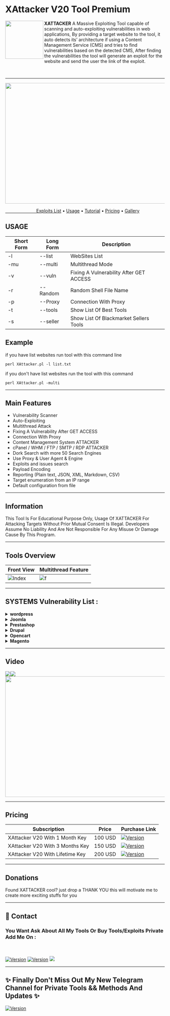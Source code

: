 <h1>XAttacker V20 Tool Premium</h1>
<img align="left" width="120" height="120" src="https://i.ibb.co/hWRd9g5/hacker-icon-on-white-background-vector-27223273-1.jpg">

**XATTACKER** A Massive Exploiting Tool capable of scanning and auto-exploiting vulnerabilities in web applications, By providing a target website to the tool, it auto detects its’ architecture if using a Content Management Service (CMS) and tries to find vulnerabilities based on the detected CMS, After finding the vulnerabilities the tool will generate an exploit for the website and send the user the link of the exploit. 

<br> 
<hr>
<p><img src="https://s4.gifyu.com/images/IMG_2212.gif" width="620" height="380" /></p>
  <a href="#tools">&ensp;&ensp;&ensp;&ensp;&ensp;&ensp;&ensp;&ensp;&ensp;&ensp;&ensp;&ensp;&ensp;&ensp;Exploits List</a> •
    <a href="#usage">Usage</a> •
  <a href="#tuto">Tutorial</a> •
  <a href="#pay">Pricing</a> •
  <a href="#shots">Gallery</a>
<a id="usage"><h2>USAGE</h2></a>
<table>
<thead>
<tr>
<th>Short Form</th>
<th>Long Form</th>
<th>Description</th>
</tr>
</thead>
<tbody>
<tr>
<td>-l</td>
<td>--list</td>
<td>WebSites List</td>
</tr>
<tr>
<td>-mu</td>
<td>--multi</td>
<td>Multithread Mode</td> 
</tr>
<tr>
<td>-v</td> 
<td>--vuln</td> 
<td>Fixing A Vulnerability After GET ACCESS</td>
</tr>
<tr> 
<td>-r</td> 
<td>--Random</td> 
<td>Random Shell File Name</td> 
</tr> 
<tr> 
<td>-p</td> 
<td>--Proxy</td> 
<td>Connection With Proxy</td>
</tr> 
<tr>
<td>-t</td>
<td>--tools</td>
<td>Show List Of Best Tools</td>
</tr>
<tr>
<td>-s</td>
<td>--seller</td>
<td>Show List Of Blackmarket Sellers Tools</td>
</tr>
</tr>
</tbody></table>

<h2>Example</h2>
<p>if you have list websites run tool with this command line<p>
<code>perl XAttacker.pl -l list.txt</code>
<p>if you don't have list websites run the tool with this command<p>
<code>perl XAttacker.pl -multi</code>

<hr> 

## Main Features

- Vulnerability Scanner
- Auto-Exploiting
- Multithread Attack
- Fixing A Vulnerability After GET ACCESS
- Connection With Proxy
- Content Management System ATTACKER
- cPanel / WHM / FTP / SMTP / RDP ATTACKER
- Dork Search with more 50 Search Engines
- Use Proxy & User Agent & Engine
- Exploits and issues search
- Payload Encoding
- Reporting (Plain text, JSON, XML, Markdown, CSV)
- Target enumeration from an IP range
- Default configuration from file


<hr> 
 <h2> Information</h2>
 This Tool Is For Educational Purpose Only, Usage Of XATTACKER For Attacking Targets Without Prior Mutual Consent Is Illegal. Developers Assume No Liability And Are Not Responsible For Any Misuse Or Damage Cause By This Program.
<hr>

<a id="shots"></a>
## Tools Overview
| Front View | Multithread Feature	|
| ------------  | ------------ |
![Index](https://i.ibb.co/y41SB85/oie-aj-LLwo9l2-Qr-P.png)|![f](https://i.ibb.co/Tk0t6qn/oie-7si-Wu-XR0-P0l-Y.png)

<hr>
<a id="tools"><h2>SYSTEMS Vulnerability List : </h2>

<details>
<summary><strong>wordpress </strong></summary>
- Adblock Blocker<br />
- Adminimize<br />
- Adning Advertising<br />
- Adrotate<br />
- All In One Favicon<br />
- Antispam Bee<br />
- Atcontent<br />
- Audio Player<br />
- Audio Record<br />
- Augmented Reality<br />
- Backupwordpress<br />
- Barclaycart<br />
- Bbe Theme<br />
- Bbpress<br />
- Better Wp Security<br />
- Bigcontact<br />
- Blaze<br />
- Breadcrumb Navxt<br />
- Broken Link Checker<br />
- Buddypress<br />
- Buddypress Media<br />
- Buddypress Media<br />
- Budyshare<br />
- Bulletproof Security<br />
- Caldera Forms Pro<br />
- Captcha<br />
- Catpro<br />
- Cbnet Ping Optimizer<br />
- Cherry Plugin<br />
- Chi̇Ld Theme<br />
- Clockstone Theme<br />
- Connections<br />
- Contact Form Manager<br />
- Content Injection<br />
- Cubed<br />
- Digg Digg<br />
- Disable Comments<br />
- Disable Comments<br />
- Display Widgets<br />
- Dmsguestbook<br />
- Download Manager<br />
- Duplicate Post<br />
- Duplicator<br />
- Dzs Zoomsounds<br />
- Easing Slider<br />
- Easy Adsense Lite<br />
- Easy Contact Forms<br />
- Easy Fancybox<br />
- Easy Smtp<br />
- Eshop<br />
- Events Manager<br />
- Exclude Pages<br />
- Ez Done File Manager<br />
- Feedwordpress<br />
- File Manager<br />
- Flash Album Gallery<br />
- Flatsome<br />
- Form Maker<br />
- Formcraft<br />
- Gallery Plugin<br />
- Google Analyticator<br />
- Googleanalytics<br />
- Gravity Forms<br />
- Hello Dolly<br />
- Holding_Pattern Theme<br />
- Hotfix<br />
- Hyper Cache<br />
- Image Widget<br />
- Inboundio Marketing<br />
- Infinitewp<br />
- Insert Or Embed<br />
- Jobcareer<br />
- Jquery Colorbox<br />
- Konzept<br />
- Levoslide Show<br />
- Lightbox Plus<br />
- Link Manager<br />
- List Category Posts<br />
- Mailchimp<br />
- Maintenance Mode<br />
- Meteor Slides<br />
- Ml Slider<br />
- Mobile App Native<br />
- Mtheme Unus<br />
- Newsletter<br />
- Ninja Forms<br />
- Omni Secure Files<br />
- Options Framework<br />
- Page Links To<br />
- Php Event Calendar<br />
- Phpunit<br />
- Pinboard<br />
- Pinfinity<br />
- Pitchprint<br />
- Portfolio Slideshow<br />
- Post Types Order<br />
- Power Zoomer<br />
- Powerpress<br />
- Pretty Link<br />
- Printfriendly<br />
- Qtranslate<br />
- Quick Adsense<br />
- Quick Cache<br />
- Rank Math<br />
- Ready Ecommerce<br />
- Reflex Gallery<br />
- Revslider<br />
- Rightnow Theme<br />
- Rotatingtweets<br />
- Satoshi<br />
- Search And Replace<br />
- Seo Automatic Links<br />
- Seo Image<br />
- Seo Ultimate<br />
- Share This<br />
- Shareaholic<br />
- Showbiz<br />
- SiContact Form<br />
- Simple Ads Manager<br />
- Simple Backup<br />
- Simple File List<br />
- Simple Local Avatars<br />
- Simple Login Log<br />
- Simple Map<br />
- Simple Optimizer<br />
- Simple Page Sidebars<br />
- Simple Popup Manager<br />
- Simple Popup Plugin<br />
- Simple Post Template<br />
- Simple Slider Ssp<br />
- Simple Social Icons<br />
- Simple Staff List<br />
- Simple Tags<br />
- Simple Urls<br />
- Simplemodal Login<br />
- Simplepress<br />
- Simplest Gallery<br />
- Simply Exclude<br />
- Simply Instagram<br />
- Siteorigin Panels<br />
- Sitetree<br />
- Skimlinks<br />
- Skype Master<br />
- Skype Online Status<br />
- Slick Contact Forms<br />
- Slick Tab<br />
- Slickquiz<br />
- Slickr Flickr<br />
- Slide Show Pro<br />
- Slidedeck2<br />
- Slideshow<br />
- Slideshow Gallery<br />
- Slimjetpack<br />
- Smart Donations<br />
- Smart Slider 2<br />
- Smooth Scroll Up<br />
- Sociable<br />
- Soliloquy Lite<br />
- Spam Free Wordpress<br />
- Statpress Visitors<br />
- Stream Video Player<br />
- Strictly Autotags<br />
- Subscribe2<br />
- Super Interactive Maps<br />
- Superlogoshowcase<br />
- Superstorefinder<br />
- Supportcandy<br />
- Swape<br />
- Synoptic<br />
- SuperForms<br />
- Syntaxhighlighter<br />
- Tajer<br />
- Testimonials Widget<br />
- Tevolution<br />
- Theme My Login<br />
- Themeregex<br />
- Tinymce Advanced <br />
- Tubepress<br />
- Twitter Widget Pro<br />
- Ungallery<br />
- Updraftplus<br />
- Watupro<br />
- Webapp Builder<br />
- Webp Express<br />
- Widget Logic<br />
- Woocommerce<br />
- Woocommerce Products Filter<br />
- Wordcamp<br />
- Wordpress Https<br />
- Work The Flow<br />
- WpDb Backup<br />
- WpDbmanager<br />
- Wp ECommerce<br />
- WpEasy Gallery<br />
- WpFilebase<br />
- WpJobManger<br />
- WpJqueryLightbox<br />
- WpLightbox 2<br />
- WpLiveChat<br />
- WpMailSmtp<br />
- WpMaintenanceMode<br />
- Wp Miniaudioplayer<br />
- WpMobileDetector<br />
- Wp Pagenavi<br />
- WpPhotoAlbumPlus<br />
- WpPiwik<br />
- WpPostratings<br />
- WpShop<br />
- WpSlimstat<br />
- WpSmushit<br />
- WpSuperCache<br />
- WpTimeCapsule<br />
- WpToTwitter<br />
- Wp125<br />
- Wpdiscuz<br />
- Wpgraphql<br />
- Wponlinebackup<br />
- Wpsnippets<br />
- Wptouch<br />
- Wysija<br />
- Wysija Newsletters<br />
- Xhanch My Twitter<br />
- Xml Sitemap Feed<br />
- Yoast Seo<br />
- Youtube Embed<br />
- Zielke Specialized<br />
- Zoomsounds<br />
</details>

<details>
<summary><strong>Joomla </strong></summary>
- com_acym <br />
- com_acymailing <br />
- com_acysms <br />
- com_acysms_express <br />
- com_adagency <br />
- com_addressbook <br />
- com_adds <br />
- com_admin <br />
- com_ads_Manager <br />
- com_adsmanager <br />
- com_adsmanager <br />
- com_advancedpoll <br />
- com_advert <br />
- com_advertisementboard <br />
- com_advertising <br />
- com_affiliatetracker <br />
- com_agency <br />
- com_agenda <br />
- com_agora <br />
- com_agoragroup <br />
- com_aicontactsafe <br />
- com_aindexdictionaries <br />
- com_airmonoblock <br />
- com_aist <br />
- com_ajax <br />
- com_ajaxchat <br />
- com_ajaxquiz <br />
- com_ajaxshoutbox <br />
- com_akeeba <br />
- com_akobook <br />
- com_akocomment <br />
- com_akogallery <br />
- com_alameda <br />
- com_alberghi <br />
- com_album <br />
- com_alert <br />
- com_alfcontact <br />
- com_alfresco <br />
- com_alfurqan <br />
- com_alfurqan15x <br />
- com_allcinevid <br />
- com_allhotels <br />
- com_alphacontent <br />
- com_alphacontent <br />
- com_alphauserpoints <br />
- com_altas <br />
- com_altauserpoints <br />
- com_asortyment <br />
- com_astatspro <br />
- com_auctionfactory <br />
- com_autartimonial <br />
- com_autartitarot <br />
- com_autostand <br />
- com_availcal <br />
- com_avosbillets <br />
- com_avreloaded <br />
- com_awd_song <br />
- com_awdwall <br />
- com_awesom <br />
- com_awiki <br />
- com_aysquiz <br />
- com_b2jcontact <br />
- com_b2portfolio <br />
- com_babackup <br />
- com_banners <br />
- com_bayesiannaivefilter <br />
- com_bazaar <br />
- com_bbs <br />
- com_bcarsssyndicator <br />
- com_beamospetition <br />
- com_beamospetition <br />
- com_bearleague <br />
- com_beeheard <br />
- com_bfquiz_sqli <br />
- com_bfquiztrial <br />
- com_bfsurvey <br />
- com_bfsurvey_basic <br />
- com_bfsurvey_pro <br />
- com_bfsurvey_profree <br />
- com_biblestudy <br />
- com_biblioteca <br />
- com_bidding <br />
- com_biitatemplateshop <br />
- com_billyportfolio <br />
- com_biographies <br />
- com_bit <br />
- com_blog <br />
- com_blog <br />
- com_blog_calendar <br />
- com_blogfactory <br />
- com_bnf <br />
- com_book <br />
- com_bookflip <br />
- com_bookjoomlas <br />
- com_booklibrary <br />
- com_bt_portfolio <br />
- com_ccinvoices <br />
- com_ccnewsletter <br />
- com_cgtestimonial <br />
- com_checklist <br />
- com_chronoconnectivity <br />
- com_chronocontact <br />
- com_cinema <br />
- com_civicrm <br />
- com_civicrm <br />
- com_cjlib <br />
- com_ckforms <br />
- com_clan <br />
- com_clan_members <br />
- com_clanlist <br />
- com_clantools <br />
- com_clasifier <br />
- com_classified <br />
- com_classifieds <br />
- com_clickheat <br />
- com_cloner <br />
- com_clubmanager <br />
- com_cmimarketplace <br />
- com_cmotour <br />
- com_cms <br />
- com_collectionfactory <br />
- com_collector <br />
- com_colophon <br />
- com_dirfrm <br />
- com_djclassifieds <br />
- com_equipment <br />
- com_extcalendar <br />
- com_extplorer <br />
- com_extplorer <br />
- com_fabrik <br />
- com_facileforms <br />
- com_facileforms <br />
- com_fireboard <br />
- com_foxcontact <br />
- com_golfcourseguide <br />
- com_huruhelpdesk <br />
- com_iproperty <br />
- com_itarmory <br />
- com_jbcatalog <br />
- com_jbcatalog <br />
- com_jce <br />
- com_jdownloads <br />
- com_jinc <br />
- com_jmultimedia <br />
- com_jnews <br />
- com_jnewsletter <br />
- com_jomtube <br />
- com_joomdle <br />
- com_joomlavisites <br />
- com_jssupportTicket <br />
- com_jwallpapers <br />
- com_maian15 <br />
- com_maianmedia <br />
- com_media <br />
- com_mod_simplefileupload <br />
- com_neorecruit <br />
- com_oziogallery <br />
- com_oziogallery <br />
- com_qcontacts <br />
- com_redmystic <br />
- com_rokdownloads <br />
- com_rokdownloads <br />
- com_rsform <br />
- com_sexycontactform <br />
- com_sexycontactform <br />
- com_simplephotogallery <br />
- com_simpleshop <br />
- com_spa <br />
- com_staticxt <br />
- com_users <br />
- com_vxdate <br />
- com_wallpapers <br />
- com_waticketsystem <br />
- com_wdsubscriptions <br />
- com_webeecomment <br />
- com_weberpcustomer <br />
- com_webhosting <br />
- com_weblinks <br />
- com_weblinks <br />
- com_webring <br />
- com_webtv <br />
- com_wgpicasa <br />
- com_wines <br />
- com_wire_immogest <br />
- com_wisroyq <br />
- com_wkoc <br />
- com_wmi <br />
- com_wmt_content_timeline <br />
- com_wmtgallery <br />
- com_wmtpic <br />
- com_wmtportfolio <br />
- com_wmtrssreader <br />
- com_worldrates <br />
- com_wrapper <br />
- com_xball <br />
- com_xcloner <br />
- com_xcomp <br />
- com_xeslidegalfx <br />
- com_xevidmegahd <br />
- com_xewebtv <br />
- com_xfaq <br />
- com_xgallery <br />
- com_xmap <br />
- com_xmovie <br />
- com_xobbix <br />
- com_xshop <br />
- com_xsstreamdm <br />
- com_xvs <br />
- com_yanc <br />
- com_ybggal <br />
- com_yellowpages <br />
- com_yelp <br />
- com_yjcontactus <br />
- com_ynews <br />
- com_youmpi <br />
- com_youtube <br />
- com_youtubegallery <br />
- com_yvcomment <br />
- com_zcalendar <br />
- com_zelig <br />
- com_zhbaidumap <br />
- com_zhgooglemap <br />
- com_zhyandexmap <br />
- com_zimbcomment <br />
- com_zimbcore <br />
- com_zina <br />
- com_zina <br />
- com_zoom <br />
- com_zoomportfolio <br />
- com_ztautolink <br />
- socialpinboard <br />
</details>

<details>
<summary><strong>Prestashop </strong></summary>
- 1attributewizardpro<br />
- Addcartbutton<br />
- AdminModules<br />
- AdminModulesOLD<br />
- AttributewizardproOLD<br />
- C_Exportproducts<br />
- C_ExportproductsOld<br />
- Contactform_homepage<br />
- Countdowntimer<br />
- PM_AdvancedSearch4<br />
- Shop_faq<br />
- Sliderofbrand_logos<br />
- Vtermslideshow<br />
- advancedslider<br />
- attributewizardpro<br />
- attributewizardpro_x<br />
- blocktestimonial<br />
- cartabandonmentpro<br />
- cartabandonmentproOld<br />
- columnadverts<br />
- fieldvmegamenu<br />
- homepageadvertise<br />
- homepageadvertise2<br />
- jro_homepageadvertise<br />
- masseditproduct<br />
- megamenu<br />
- nvn_export_orders<br />
- pk_flexmenu<br />
- pk_vertflexmenu<br />
- productcomments<br />
- productcommentsold<br />
- productpageadverts<br />
- psmodthemeoptionpanel<br />
- simpleslideshow<br />
- soopabanners<br />
- soopamobile<br />
- tdpsthemeoptionpanel<br />
- videostab<br />
- wdoptionpanel<br />
- wg24themeadministration<br />
- cms_relatedproducts<br />
</details>


<details>
<summary><strong>Drupal </strong></summary>
- Add New Admin<br />
- Avatar Uploader<br />
- Drupal 5.21/6.16 DOS<br />
- Drupal 7.12 CSRF<br />
- Drupalgeddon2<br />
- IMCE Dir<br />
- Inject FUl<br />
- PaisDigital<br />
- Pubdlcnt<br />
- REST Module<br />
- RESTful W.S.U<br />
- Webform Multiple File<br />
</details>


<details>
<summary><strong>Opencart </strong></summary>
- QantityDM<br />
- Clientdashboard<br />
- OpenCart 3.0.3<br />
- Joomla jCart<br />
- Optionview<br />
- Pdf4affiliate<br />
- Product2pdf<br />

</details>


<details>
<summary><strong>Magento </strong></summary>
- Add NEW Admin<br />
- Contact File Upload<br />
- Add2Img<br />
- Magento WooCommerce<br />
- SurgeMail<br />
- Prostore<br />
- Simplecache<br />
- Simpletags<br />
- Customertrack<br />
- Gallerymaker<br />
- <br />

</details>
<hr>
<a id="tuto"> <h2>Video</h2>
<a href="https://player.vimeo.com/video/552973654"><img src="https://ibb.co/MkZCrdK"><img src="https://ibb.co/C1Dnk88"><img src="https://i.ibb.co/4m3j6tt/uid-5-BCF8200-7-C31-4-B7-D-8-CD7-E7-CC69011-E60-1621519847583-source-other-origin-gallery-sources-30.jpg"width="620" height="380"/></a>
</hr>

<hr> 
<h2>Pricing</h2>
<a id="pay"><h2Subscription></h2></a>

<table>
<thead>
<tr>
<th>Subscription</th>
<th>Price</th>
<th>Purchase Link</th>
</tr>
</thead>
<tbody>
 <tr>
<td>XAttacker V20 With 1 Month Key</td>
<td>100 USD</td>
<td><a href="https://shoppy.gg/product/0NoGUN0"><img src="https://img.shields.io/badge/BUY%20IT%20NOW-green" alt="Version" data-canonical-src="https://img.shields.io/badge/BUY%20IT%20NOW-green" style="max-width:100%;"></a></td>
</tr>
  <tr>
<td>XAttacker V20 With 3 Months Key</td>
<td>150 USD</td>
<td><a href="https://shoppy.gg/product/1jBAPdd"><img src="https://img.shields.io/badge/BUY%20IT%20NOW-green" alt="Version" data-canonical-src="https://img.shields.io/badge/BUY%20IT%20NOW-green" style="max-width:100%;"></a></td>
</tr>
  <tr>
<td>XAttacker V20 With Lifetime Key</td>
<td>200 USD</td>
<td><a href="https://shoppy.gg/product/dYkB0o6"><img src="https://img.shields.io/badge/BUY%20IT%20NOW-green" alt="Version" data-canonical-src="https://img.shields.io/badge/BUY%20IT%20NOW-green" style="max-width:100%;"></a></td>
</tr>
</tbody></table>

<hr>

## Donations

Found XATTACKER cool? just drop a THANK YOU 
this will motivate me to create more exciting stuffs for you

<hr>
<h2>📧 Contact</h2>
<h3>You Want Ask About All My Tools Or Buy Tools/Exploits Private Add Me On : </h3><br>
 <tr><br>
<td><a href="https://t.me/moham3driahi"><img src="https://img.shields.io/badge/TELEGRAM-moham3driahi-blue" alt="Version" data-canonical-src="https://img.shields.io/badge/TELEGRAM-moham3driahi-blue" style="max-width:100%;"></a></td>
</tr>

 <tr>
<td><a href="https://icq.im/moham3driahi"><img src="https://img.shields.io/badge/ICQ-moham3driahi-brightgreen " alt="Version" data-canonical-src="https://img.shields.io/badge/ICQ-moham3driahi-brightgreen " style="max-width:100%;"></a></td>
</tr>

 <tr>
<td><a href="mailto:mohamedriahi@gmail.com"><img src="https://img.shields.io/badge/Mail-moham3driahi%40gmail.com-red " style="max-width:100%;"></a></td>
</tr>
<hr>
<h2> ✨ Finally Don't Miss Out My New Telegram Channel for Private Tools && Methods And Updates ✨ </h2>

<a href="https://t.me/moham3driahi_tools"><img src="https://img.shields.io/badge/Channel-Private%20Hacking%20Tools-red " alt="Version" data-canonical-src="https://img.shields.io/badge/Channel-Private%20Hacking%20Tools-red " style="max-width:100%;"></a>
